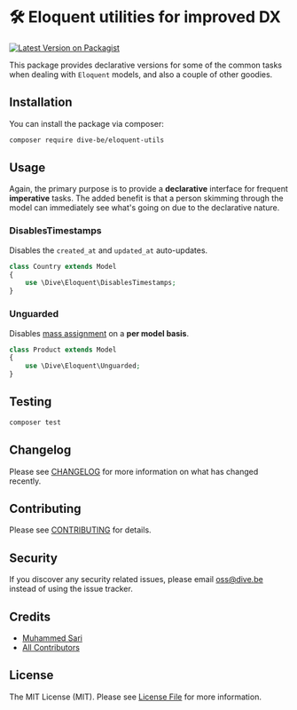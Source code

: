 # 🛠 Eloquent utilities for improved DX

[![Latest Version on Packagist](https://img.shields.io/packagist/v/dive-be/eloquent-utils.svg?style=flat-square)](https://packagist.org/packages/dive-be/eloquent-utils)


This package provides declarative versions for some of the common tasks when dealing with `Eloquent` models, 
and also a couple of other goodies.

## Installation

You can install the package via composer:

```bash
composer require dive-be/eloquent-utils
```

## Usage

Again, the primary purpose is to provide a **declarative** interface for frequent **imperative** tasks.
The added benefit is that a person skimming through the model can immediately see what's going on due to the declarative nature.

### DisablesTimestamps

Disables the `created_at` and `updated_at` auto-updates.

```php
class Country extends Model
{
    use \Dive\Eloquent\DisablesTimestamps;
}
```

### Unguarded

Disables [mass assignment](https://laravel.com/docs/9.x/eloquent#mass-assignment) on a **per model basis**.

```php
class Product extends Model
{
    use \Dive\Eloquent\Unguarded;
}
```

## Testing

```bash
composer test
```

## Changelog

Please see [CHANGELOG](CHANGELOG.md) for more information on what has changed recently.

## Contributing

Please see [CONTRIBUTING](CONTRIBUTING.md) for details.

## Security

If you discover any security related issues, please email oss@dive.be instead of using the issue tracker.

## Credits

- [Muhammed Sari](https://github.com/mabdullahsari)
- [All Contributors](../../contributors)

## License

The MIT License (MIT). Please see [License File](LICENSE.md) for more information.

